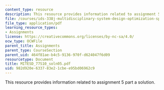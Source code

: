 ```yaml
---
content_type: resource
description: This resource provides information related to assignment 5 part a solution.
file: /courses/ids-338j-multidisciplinary-system-design-optimization-spring-2010/982d920e633783e21cbee95bd06962c9_MITESD_77S10_soln05.pdf
file_type: application/pdf
learning_resource_types:
- Assignments
license: https://creativecommons.org/licenses/by-nc-sa/4.0/
ocw_type: OCWFile
parent_title: Assignments
parent_type: CourseSection
parent_uid: 464f81ae-b4c5-9136-970f-d624047f6d09
resourcetype: Document
title: MITESD_77S10_soln05.pdf
uid: 982d920e-6337-83e2-1cbe-e95bd06962c9
---
```

This resource provides information related to assignment 5 part a solution.